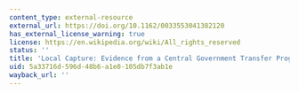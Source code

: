 ```yaml
---
content_type: external-resource
external_url: https://doi.org/10.1162/0033553041382120
has_external_license_warning: true
license: https://en.wikipedia.org/wiki/All_rights_reserved
status: ''
title: 'Local Capture: Evidence from a Central Government Transfer Program in Uganda'
uid: 5a33716d-596d-48b6-a1e0-105db7f3ab1e
wayback_url: ''
---
```

